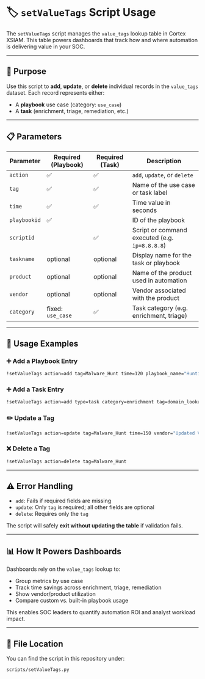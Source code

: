 # 🏷️ `setValueTags` Script Usage

The `setValueTags` script manages the `value_tags` lookup table in Cortex XSIAM. This table powers dashboards that track how and where automation is delivering value in your SOC.

---

## 📌 Purpose

Use this script to **add**, **update**, or **delete** individual records in the `value_tags` dataset. Each record represents either:

- A **playbook** use case (category: `use_case`)
- A **task** (enrichment, triage, remediation, etc.)

---

## 📋 Parameters

| Parameter     | Required (Playbook) | Required (Task) | Description                              |
|---------------|---------------------|------------------|------------------------------------------|
| `action`      | ✅                  | ✅               | `add`, `update`, or `delete`             |
| `tag`         | ✅                  | ✅               | Name of the use case or task label       |
| `time`        | ✅                  | ✅               | Time value in seconds                    |
| `playbookid`  | ✅                  |                  | ID of the playbook                       |
| `scriptid`    |                     | ✅               | Script or command executed (e.g. `ip=8.8.8.8`) |
| `taskname`    | optional            | optional         | Display name for the task or playbook    |
| `product`     | optional            | optional         | Name of the product used in automation   |
| `vendor`      | optional            | optional         | Vendor associated with the product       |
| `category`    | fixed: `use_case`   | ✅               | Task category (e.g. enrichment, triage)  |

---

## 🧠 Usage Examples

### ➕ Add a Playbook Entry
```bash
!setValueTags action=add tag=Malware_Hunt time=120 playbook_name="Hunting - Malware" product="XDR" vendor="Palo Alto"
```

### ➕ Add a Task Entry
```bash
!setValueTags action=add type=task category=enrichment tag=domain_lookup time=3 scriptid=DomainTools.V2
```

### ✏️ Update a Tag
```bash
!setValueTags action=update tag=Malware_Hunt time=150 vendor="Updated Vendor"
```

### ❌ Delete a Tag
```bash
!setValueTags action=delete tag=Malware_Hunt
```

---

## ⚠️ Error Handling

- `add`: Fails if required fields are missing
- `update`: Only `tag` is required; all other fields are optional
- `delete`: Requires only the `tag`

The script will safely **exit without updating the table** if validation fails.

---

## 📊 How It Powers Dashboards

Dashboards rely on the `value_tags` lookup to:

- Group metrics by use case
- Track time savings across enrichment, triage, remediation
- Show vendor/product utilization
- Compare custom vs. built-in playbook usage

This enables SOC leaders to quantify automation ROI and analyst workload impact.

---

## 📁 File Location

You can find the script in this repository under:

```
scripts/setValueTags.py
```

